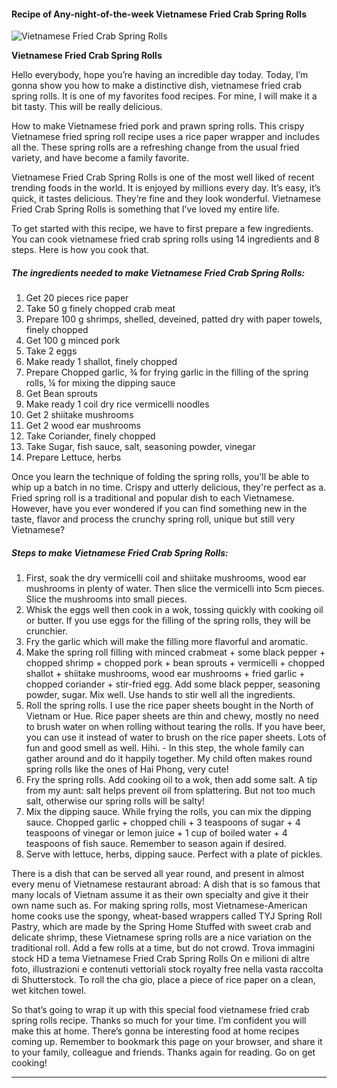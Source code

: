             

#### Recipe of Any-night-of-the-week Vietnamese Fried Crab Spring Rolls

![Vietnamese Fried Crab Spring Rolls](https://img-global.cpcdn.com/recipes/2507032_b5d30ab766bac817/751x532cq70/vietnamese-fried-crab-spring-rolls-recipe-main-photo.jpg)

**Vietnamese Fried Crab Spring Rolls**

Hello everybody, hope you’re having an incredible day today. Today, I’m gonna show you how to make a distinctive dish, vietnamese fried crab spring rolls. It is one of my favorites food recipes. For mine, I will make it a bit tasty. This will be really delicious.

How to make Vietnamese fried pork and prawn spring rolls. This crispy Vietnamese fried spring roll recipe uses a rice paper wrapper and includes all the. These spring rolls are a refreshing change from the usual fried variety, and have become a family favorite.

Vietnamese Fried Crab Spring Rolls is one of the most well liked of recent trending foods in the world. It is enjoyed by millions every day. It’s easy, it’s quick, it tastes delicious. They’re fine and they look wonderful. Vietnamese Fried Crab Spring Rolls is something that I’ve loved my entire life.

To get started with this recipe, we have to first prepare a few ingredients. You can cook vietnamese fried crab spring rolls using 14 ingredients and 8 steps. Here is how you cook that.

##### The ingredients needed to make Vietnamese Fried Crab Spring Rolls:

1.  Get 20 pieces rice paper
2.  Take 50 g finely chopped crab meat
3.  Prepare 100 g shrimps, shelled, deveined, patted dry with paper towels, finely chopped
4.  Get 100 g minced pork
5.  Take 2 eggs
6.  Make ready 1 shallot, finely chopped
7.  Prepare Chopped garlic, ¾ for frying garlic in the filling of the spring rolls, ¼ for mixing the dipping sauce
8.  Get Bean sprouts
9.  Make ready 1 coil dry rice vermicelli noodles
10.  Get 2 shiitake mushrooms
11.  Get 2 wood ear mushrooms
12.  Take Coriander, finely chopped
13.  Take Sugar, fish sauce, salt, seasoning powder, vinegar
14.  Prepare Lettuce, herbs

Once you learn the technique of folding the spring rolls, you'll be able to whip up a batch in no time. Crispy and utterly delicious, they're perfect as a. Fried spring roll is a traditional and popular dish to each Vietnamese. However, have you ever wondered if you can find something new in the taste, flavor and process the crunchy spring roll, unique but still very Vietnamese?

##### Steps to make Vietnamese Fried Crab Spring Rolls:

1.  First, soak the dry vermicelli coil and shiitake mushrooms, wood ear mushrooms in plenty of water. Then slice the vermicelli into 5cm pieces. Slice the mushrooms into small pieces.
2.  Whisk the eggs well then cook in a wok, tossing quickly with cooking oil or butter. If you use eggs for the filling of the spring rolls, they will be crunchier.
3.  Fry the garlic which will make the filling more flavorful and aromatic.
4.  Make the spring roll filling with minced crabmeat + some black pepper + chopped shrimp + chopped pork + bean sprouts + vermicelli + chopped shallot + shiitake mushrooms, wood ear mushrooms + fried garlic + chopped coriander + stir-fried egg. Add some black pepper, seasoning powder, sugar. Mix well. Use hands to stir well all the ingredients.
5.  Roll the spring rolls. I use the rice paper sheets bought in the North of Vietnam or Hue. Rice paper sheets are thin and chewy, mostly no need to brush water on when rolling without tearing the rolls. If you have beer, you can use it instead of water to brush on the rice paper sheets. Lots of fun and good smell as well. Hihi. - In this step, the whole family can gather around and do it happily together. My child often makes round spring rolls like the ones of Hai Phong, very cute!
6.  Fry the spring rolls. Add cooking oil to a wok, then add some salt. A tip from my aunt: salt helps prevent oil from splattering. But not too much salt, otherwise our spring rolls will be salty!
7.  Mix the dipping sauce. While frying the rolls, you can mix the dipping sauce. Chopped garlic + chopped chili + 3 teaspoons of sugar + 4 teaspoons of vinegar or lemon juice + 1 cup of boiled water + 4 teaspoons of fish sauce. Remember to season again if desired.
8.  Serve with lettuce, herbs, dipping sauce. Perfect with a plate of pickles.

There is a dish that can be served all year round, and present in almost every menu of Vietnamese restaurant abroad: A dish that is so famous that many locals of Vietnam assume it as their own specialty and give it their own name such as. For making spring rolls, most Vietnamese-American home cooks use the spongy, wheat-based wrappers called TYJ Spring Roll Pastry, which are made by the Spring Home Stuffed with sweet crab and delicate shrimp, these Vietnamese spring rolls are a nice variation on the traditional roll. Add a few rolls at a time, but do not crowd. Trova immagini stock HD a tema Vietnamese Fried Crab Spring Rolls On e milioni di altre foto, illustrazioni e contenuti vettoriali stock royalty free nella vasta raccolta di Shutterstock. To roll the cha gio, place a piece of rice paper on a clean, wet kitchen towel.

So that’s going to wrap it up with this special food vietnamese fried crab spring rolls recipe. Thanks so much for your time. I’m confident you will make this at home. There’s gonna be interesting food at home recipes coming up. Remember to bookmark this page on your browser, and share it to your family, colleague and friends. Thanks again for reading. Go on get cooking!

* * *